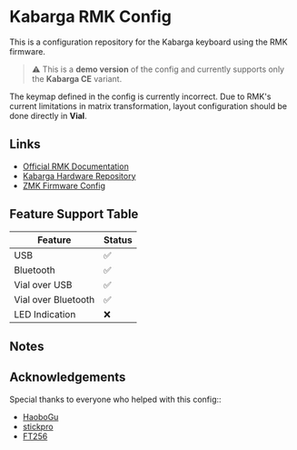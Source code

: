 # Kabarga RMK Config

This is a configuration repository for the Kabarga keyboard using the RMK firmware.

> ⚠️ This is a **demo version** of the config and currently supports only the **Kabarga CE** variant.

The keymap defined in the config is currently incorrect. Due to RMK's current limitations in matrix transformation, layout configuration should be done directly in **Vial**.

## Links

- [Official RMK Documentation](https://haobogu.github.io/rmk/)  
- [Kabarga Hardware Repository](https://github.com/aroum/kabarga)  
- [ZMK Firmware Config](https://github.com/aroum/zmk-kabarga)  

## Feature Support Table

| Feature                 | Status  |
|------------------------|---------|
| USB                    | ✅      |
| Bluetooth              | ✅      |
| Vial over USB          | ✅      |
| Vial over Bluetooth    | ✅      |
| LED Indication         | ❌      |


## Notes



## Acknowledgements

Special thanks to everyone who helped with this config::

- [HaoboGu](https://github.com/HaoboGu)  
- [stickpro](https://github.com/stickpro)  
- [FT256](https://github.com/FT256)  